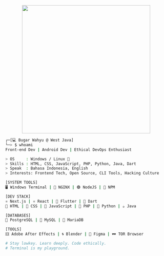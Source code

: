 <!-- WXYYDESU -->

<p align="center">
  <img src="https://media.giphy.com/media/v1.Y2lkPWVjZjA1ZTQ3MGZhejZqN3ppY3ZibHg2ZXd6M3RqaGU1NDM2dzR2enBrczgwd2dzciZlcD12MV9naWZzX3NlYXJjaCZjdD1n/d8KefZiJ2ae0VMAmsi/giphy.gif" width="400" />
</p>

```bash
┌─[💻 Bugar Wahyu @ West Java]
└─> $ whoami
Front-end Dev | Android Dev | Ethical DevOps Enthusiast

> OS     : Windows / Linux 🐧
> Skills : HTML, CSS, JavaScript, PHP, Python, Java, Dart
> Speak  : Bahasa Indonesia, English
> Interests: Frontend Tech, Open Source, CLI Tools, Hacking Culture

[SYSTEM TOOLS]
🖥️ Windows Terminal | 🧩 NGINX | 🟢 NodeJS | 🔵 NPM

[DEV STACK]
⚛️ Next.js | ⚛️ React | 💙 Flutter | 💎 Dart
🧱 HTML | 🎨 CSS | 📜 JavaScript | 🐘 PHP | 🐍 Python | ☕ Java

[DATABASES]
🐘 PostgreSQL | 🐬 MySQL | 🐳 MariaDB

[TOOLS]
🎞️ Adobe After Effects | 🌀 Blender | 🎨 Figma | 🕶️ TOR Browser

# Stay lowkey. Learn deeply. Code ethically. 
# Terminal is my playground.

